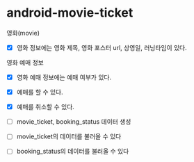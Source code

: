 # android-movie-ticket

영화(movie)
- [X] 영화 정보에는 영화 제목, 영화 포스터 url, 상영일, 러닝타임이 있다.

영화 예매 정보
- [X] 영화 예매 정보에는 예매 여부가 있다.
- [X] 예매를 할 수 있다.
- [x] 예매를 취소할 수 있다.

- [ ] movie_ticket, booking_status 데이터 생성
- [ ] movie_ticket의 데이터를 불러올 수 있다
- [ ] booking_status의 데이터를 불러올 수 있다
